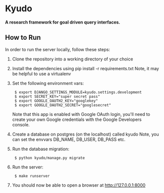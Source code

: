 Kyudo
=====
**A research framework for goal driven query interfaces.**

## How to Run ##

In order to run the server locally, follow these steps:

1. Clone the repository into a working directory of your choice
2. Install the dependencies using pip install -r requirements.txt
    Note, it may be helpful to use a virtualenv
3. Set the following environment vars:

        $ export DJANGO_SETTINGS_MODULE=kyudo.settings.development
        $ export SECRET_KEY="super secret pass"
        $ export GOOGLE_OAUTH2_KEY="googlekey"
        $ export GOOGLE_OAUTH2_SECRET="googlesecret"

    Note that this app is enabled with Google OAuth login, you'll need to
    create your own Google credentials with the Google Developers console.

4. Create a database on postgres (on the localhost) called kyudo
    Note, you can set the envvars DB_NAME, DB_USER, DB_PASS etc.
5. Run the database migration:

        $ python kyudo/manage.py migrate

6. Run the server:

        $ make runserver

7. You should now be able to open a browser at http://127.0.0.1:8000
